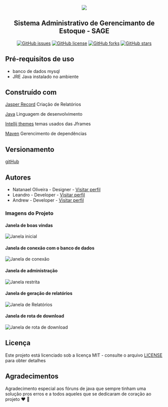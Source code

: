  <p align="center">
  <img src="https://github.com/Natanael-Oliveira-br/project_SAGE/blob/master/identidade_visual/logo-200.png"><br>
</p>
<h2 align="center">Sistema Administrativo de Gerencimanto de Estoque - SAGE</h2>

<p align="center">
<a href="https://github.com/Natanael-Oliveira-br/project_SAGE/issues"><img alt="GitHub issues" src="https://img.shields.io/github/issues/Natanael-Oliveira-br/project_SAGE"></a>
<a href="https://github.com/Natanael-Oliveira-br/project_SAGE/blob/master/LICENSE"><img alt="GitHub license" src="https://img.shields.io/github/license/Natanael-Oliveira-br/project_SAGE"></a>
<a href="https://github.com/Natanael-Oliveira-br/project_SAGE/network"><img alt="GitHub forks" src="https://img.shields.io/github/forks/Natanael-Oliveira-br/project_SAGE"></a>
<a href="https://github.com/Natanael-Oliveira-br/project_SAGE/stargazers"><img alt="GitHub stars" src="https://img.shields.io/github/stars/Natanael-Oliveira-br/project_SAGE"></a>
</p>

## Pré-requisitos de uso

- banco de dados mysql
- JRE Java instalado no ambiente


## Construído com

[Jasper Record]() Criação de Relatórios

[Java]() Linguagem de desenvolvimento

[Intellij themes]() temas usados das Jframes

[Maven]() Gerencimento de dependências


## Versionamento

[gitHub]() 


## Autores

* Natanael Oliveira - Designer - [Visitar perfil](https://github.com/Natanael-Oliveira-br) 
* Leandro - Developer - [Visitar perfil](https://github.com/Leandro0101) 
* Andrew - Developer - [Visitar perfil](https://github.com/Andrew-2609)

### Imagens do Projeto
#### Janela de boas vindas
![Janela inicial](https://github.com/Natanael-Oliveira-br/project_SAGE/blob/master/identidade_visual/janela1.png)

#### Janela de conexão com o banco de dados
![Janela de conexão](https://github.com/Natanael-Oliveira-br/project_SAGE/blob/master/identidade_visual/janela2.png)

#### Janela de administração
![Janela restrita](https://github.com/Natanael-Oliveira-br/project_SAGE/blob/master/identidade_visual/janela3.png)

#### Janela de geração de relatórios
![Janela de Relatórios](https://github.com/Natanael-Oliveira-br/project_SAGE/blob/master/identidade_visual/janela4.png)

#### Janela de rota de download
![Janela de rota de download](https://github.com/Natanael-Oliveira-br/project_SAGE/blob/master/identidade_visual/janela5.png)


## Licença

Este projeto está licenciado sob a licença MIT - consulte o arquivo [LICENSE](https://github.com/Natanael-Oliveira-br/project_SAGE/blob/master/LICENSE) para obter detalhes


## Agradecimentos

Agradecimento especial aos fóruns de java que sempre tinham uma solução pros erros e a todos aqueles que se dedicaram de coração ao projeto :heart: :facepunch:
